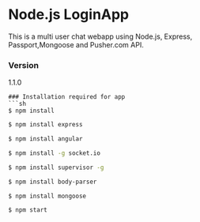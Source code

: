 # Node.js LoginApp

This is a multi user chat webapp using Node.js, Express, Passport,Mongoose and Pusher.com API.  

### Version
1.1.0

```
### Installation required for app
```sh
$ npm install
```

```sh
$ npm install express
```

```sh
$ npm install angular
```
```sh
$ npm install -g socket.io
```

```sh
$ npm install supervisor -g
```

```sh
$ npm install body-parser
```

```sh
$ npm install mongoose
```

```sh
$ npm start
```

